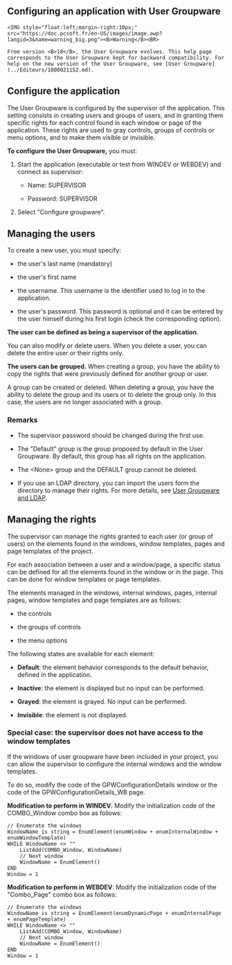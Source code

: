 
## Configuring an application with User Groupware
			

<DIV class="specObsolete">
	<IMG style="float:left;margin-right:10px;" src="https://doc.pcsoft.fr/en-US/images/image.awp?langid=3&name=warning_big.png"><B>Warning</B><BR>
	From version <B>18</B>, the User Groupware evolves. This help page corresponds to the User Groupware kept for backward compatibility. For help on the new version of the User Groupware, see [User Groupware](../Editeurs/1000021152.md). 
</DIV><a name="NOTE1"></a>
<a name="NOTE1_1"></a>


## Configure the application
<a name="configure_the_application_ELTTEXTE000148"></a>
The User Groupware is configured by the supervisor of the application. This setting consists in creating users and groups of users, and in granting them specific rights for each control found in each window or page of the application. These rights are used to gray controls, groups of controls or menu options, and to make them visible or invisible.

**To configure the User Groupware,** you must:

1. Start the application (executable or test from WINDEV or WEBDEV) and connect as supervisor:

	- Name: SUPERVISOR

	- Password: SUPERVISOR




2. Select "Configure groupware".




<a name="NOTE2"></a>
<a name="NOTE2_1"></a>


## Managing the users
<a name="managing_the_users_ELTTEXTE000172"></a>
To create a new user, you must specify:

- the user's last name (mandatory)

- the user's first name

- the username. This username is the identifier used to log in to the application.

- the user's password. This password is optional and it can be entered by the user himself during his first login (check the corresponding option).




**The user can be defined as being a supervisor of the application**.

You can also modify or delete users. When you delete a user, you can delete the entire user or their rights only.

**The users can be grouped.** When creating a group, you have the ability to copy the rights that were previously defined for another group or user.

A group can be created or deleted. When deleting a group, you have the ability to delete the group and its users or to delete the group only. In this case, the users are no longer associated with a group.
<a name="NOTE2_2"></a>


### Remarks
<a name="remarks_ELTPARAGRAPHE000050"></a>

- The supervisor password should be changed during the first use.

- The "Default" group is the group proposed by default in the User Groupware. By default, this group has all rights on the application.

- The &lt;None&gt; group and the DEFAULT group cannot be deleted.

- If you use an LDAP directory, you can import the users form the directory to manage their rights. For more details, see [User Groupware and LDAP](../Editeurs/2018013.md).




<a name="NOTE3"></a>
<a name="NOTE3_1"></a>


## Managing the rights
<a name="managing_the_rights_ELTTEXTE000202"></a>
The supervisor can manage the rights granted to each user (or group of users) on the elements found in the windows, window templates, pages and page templates of the project.

For each association between a user and a window/page, a specific status can be defined for all the elements found in the window or in the page. This can be done for window templates or page templates.

The elements managed in the windows, internal windows, pages, internal pages, window templates and page templates are as follows:

- the controls

- the groups of controls

- the menu options






The following states are available for each element:

- **Default**: the element behavior corresponds to the default behavior, defined in the application.

- **Inactive**: the element is displayed but no input can be performed.

- **Grayed**: the element is grayed. No input can be performed.

- **Invisible**: the element is not displayed.



<a name="NOTE3_2"></a>


### Special case: the supervisor does not have access to the window templates
<a name="special_case_the_supervisor_does_not_have_access_the_window_templates_ELTPARAGRAPHE000089"></a>

If the windows of user groupware have been included in your project, you can allow the supervisor to configure the internal windows and the window templates.

To do so, modify the code of the GPWConfigurationDetails window or the code of the GPWConfigurationDetails_WB page.

**Modification to perform in WINDEV**: Modify the initialization code of the COMBO_Window combo box as follows:


```wl
// Enumerate the windows
WindowName is string = EnumElement(enumWindow + enumInternalWindow + enumWindowTemplate)
WHILE WindowName <> ""
	ListAdd(COMBO_Window, WindowName) 
	// Next window
	WindowName = EnumElement() 
END
Window = 1
```


**Modification to perform in WEBDEV**: Modify the initialization code of the "Combo_Page" combo box as follows:


```wl
// Enumerate the windows
WindowName is string = EnumElement(enumDynamicPage + enumInternalPage + enumPageTemplate)
WHILE WindowName <> ""
	ListAdd(COMBO_Window, WindowName) 
	// Next window
	WindowName = EnumElement() 
END
Window = 1
```



